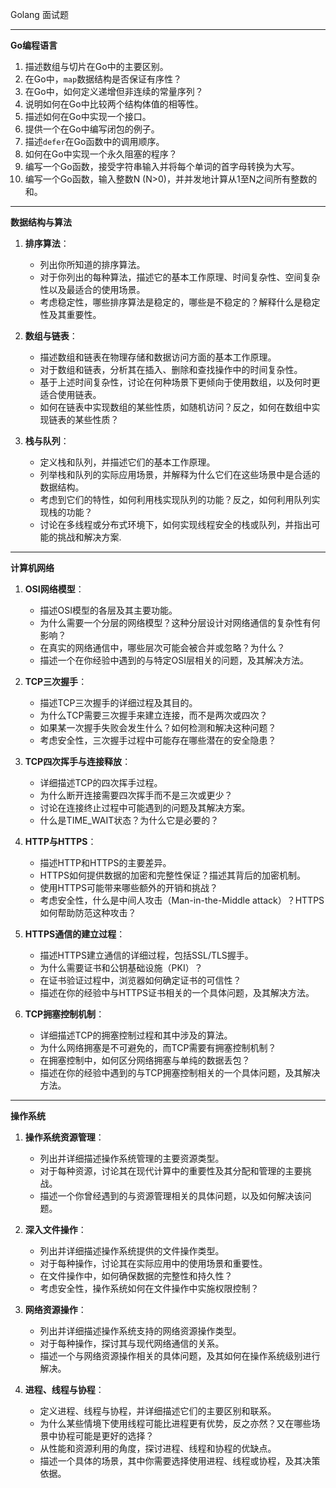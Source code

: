 Golang 面试题

---

**Go编程语言**

1. 描述数组与切片在Go中的主要区别。
2. 在Go中，`map`数据结构是否保证有序性？
3. 在Go中，如何定义递增但非连续的常量序列？
4. 说明如何在Go中比较两个结构体值的相等性。
5. 描述如何在Go中实现一个接口。
6. 提供一个在Go中编写闭包的例子。
7. 描述`defer`在Go函数中的调用顺序。
8. 如何在Go中实现一个永久阻塞的程序？
9. 编写一个Go函数，接受字符串输入并将每个单词的首字母转换为大写。
10. 编写一个Go函数，输入整数N (N>0)，并并发地计算从1至N之间所有整数的和。

---

**数据结构与算法**

1. **排序算法**：
   - 列出你所知道的排序算法。
   - 对于你列出的每种算法，描述它的基本工作原理、时间复杂性、空间复杂性以及最适合的使用场景。
   - 考虑稳定性，哪些排序算法是稳定的，哪些是不稳定的？解释什么是稳定性及其重要性。

2. **数组与链表**：
   - 描述数组和链表在物理存储和数据访问方面的基本工作原理。
   - 对于数组和链表，分析其在插入、删除和查找操作中的时间复杂性。
   - 基于上述时间复杂性，讨论在何种场景下更倾向于使用数组，以及何时更适合使用链表。
   - 如何在链表中实现数组的某些性质，如随机访问？反之，如何在数组中实现链表的某些性质？

3. **栈与队列**：
   - 定义栈和队列，并描述它们的基本工作原理。
   - 列举栈和队列的实际应用场景，并解释为什么它们在这些场景中是合适的数据结构。
   - 考虑到它们的特性，如何利用栈实现队列的功能？反之，如何利用队列实现栈的功能？
   - 讨论在多线程或分布式环境下，如何实现线程安全的栈或队列，并指出可能的挑战和解决方案.

---

**计算机网络**

1. **OSI网络模型**：
   - 描述OSI模型的各层及其主要功能。
   - 为什么需要一个分层的网络模型？这种分层设计对网络通信的复杂性有何影响？
   - 在真实的网络通信中，哪些层次可能会被合并或忽略？为什么？
   - 描述一个在你经验中遇到的与特定OSI层相关的问题，及其解决方法。

2. **TCP三次握手**：
   - 描述TCP三次握手的详细过程及其目的。
   - 为什么TCP需要三次握手来建立连接，而不是两次或四次？
   - 如果某一次握手失败会发生什么？如何检测和解决这种问题？
   - 考虑安全性，三次握手过程中可能存在哪些潜在的安全隐患？

3. **TCP四次挥手与连接释放**：
   - 详细描述TCP的四次挥手过程。
   - 为什么断开连接需要四次挥手而不是三次或更少？
   - 讨论在连接终止过程中可能遇到的问题及其解决方案。
   - 什么是TIME_WAIT状态？为什么它是必要的？

4. **HTTP与HTTPS**：
   - 描述HTTP和HTTPS的主要差异。
   - HTTPS如何提供数据的加密和完整性保证？描述其背后的加密机制。
   - 使用HTTPS可能带来哪些额外的开销和挑战？
   - 考虑安全性，什么是中间人攻击（Man-in-the-Middle attack）？HTTPS如何帮助防范这种攻击？

5. **HTTPS通信的建立过程**：
   - 描述HTTPS建立通信的详细过程，包括SSL/TLS握手。
   - 为什么需要证书和公钥基础设施（PKI）？
   - 在证书验证过程中，浏览器如何确定证书的可信性？
   - 描述在你的经验中与HTTPS证书相关的一个具体问题，及其解决方法。

6. **TCP拥塞控制机制**：
   - 详细描述TCP的拥塞控制过程和其中涉及的算法。
   - 为什么网络拥塞是不可避免的，而TCP需要有拥塞控制机制？
   - 在拥塞控制中，如何区分网络拥塞与单纯的数据丢包？
   - 描述在你的经验中遇到的与TCP拥塞控制相关的一个具体问题，及其解决方法。




---

**操作系统**

1. **操作系统资源管理**：
   - 列出并详细描述操作系统管理的主要资源类型。
   - 对于每种资源，讨论其在现代计算中的重要性及其分配和管理的主要挑战。
   - 描述一个你曾经遇到的与资源管理相关的具体问题，以及如何解决该问题。

2. **深入文件操作**：
   - 列出并详细描述操作系统提供的文件操作类型。
   - 对于每种操作，讨论其在实际应用中的使用场景和重要性。
   - 在文件操作中，如何确保数据的完整性和持久性？
   - 考虑安全性，操作系统如何在文件操作中实施权限控制？

3. **网络资源操作**：
   - 列出并详细描述操作系统支持的网络资源操作类型。
   - 对于每种操作，探讨其与现代网络通信的关系。
   - 描述一个与网络资源操作相关的具体问题，及其如何在操作系统级别进行解决。

4. **进程、线程与协程**：
   - 定义进程、线程与协程，并详细描述它们的主要区别和联系。
   - 为什么某些情境下使用线程可能比进程更有优势，反之亦然？又在哪些场景中协程可能是更好的选择？
   - 从性能和资源利用的角度，探讨进程、线程和协程的优缺点。
   - 描述一个具体的场景，其中你需要选择使用进程、线程或协程，及其决策依据。

